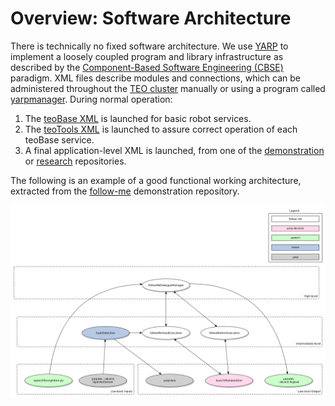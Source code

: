 # Overview: Software Architecture

There is technically no fixed software architecture. We use [YARP](http://www.yarp.it/) to implement a loosely coupled program and library infrastructure as described by the [Component-Based Software Engineering (CBSE)](https://en.wikipedia.org/wiki/Component-based_software_engineering) paradigm. XML files describe modules and connections, which can be administered throughout the [TEO cluster](http://robots.uc3m.es/index.php/TEO_Network_information) manually or using a program called [yarpmanager](http://www.yarp.it/yarpmanager.html). During normal operation:
1. The [teoBase XML](https://github.com/roboticslab-uc3m/teo-configuration-files/blob/develop/share/teoBase/scripts/teoBase.xml) is launched for basic robot services.
2. The [teoTools XML](https://github.com/roboticslab-uc3m/teo-configuration-files/blob/develop/share/teoTools/scripts/teoTools.xml) is launched to assure correct operation of each teoBase service.
3. A final application-level XML is launched, from one of the [demonstration](demonstration.md) or [research](research.md) repositories. 

The following is an example of a good functional working architecture, extracted from the [follow-me](https://github.com/roboticslab-uc3m/follow-me) demonstration repository.

![follow-me app](../fig/follow-me-app.png)
